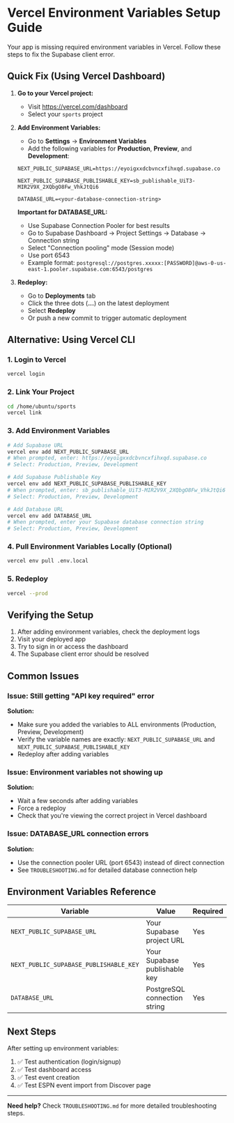 # Vercel Environment Variables Setup Guide

Your app is missing required environment variables in Vercel. Follow these steps to fix the Supabase client error.

## Quick Fix (Using Vercel Dashboard)

1. **Go to your Vercel project:**
   - Visit https://vercel.com/dashboard
   - Select your `sports` project

2. **Add Environment Variables:**
   - Go to **Settings** → **Environment Variables**
   - Add the following variables for **Production**, **Preview**, and **Development**:

   ```
   NEXT_PUBLIC_SUPABASE_URL=https://eyoigxxdcbvncxfihxqd.supabase.co
   ```

   ```
   NEXT_PUBLIC_SUPABASE_PUBLISHABLE_KEY=sb_publishable_UiT3-MIR2V9X_2XQbgO8Fw_VhkJtQi6
   ```

   ```
   DATABASE_URL=<your-database-connection-string>
   ```

   **Important for DATABASE_URL:**
   - Use Supabase Connection Pooler for best results
   - Go to Supabase Dashboard → Project Settings → Database → Connection string
   - Select "Connection pooling" mode (Session mode)
   - Use port 6543
   - Example format: `postgresql://postgres.xxxxx:[PASSWORD]@aws-0-us-east-1.pooler.supabase.com:6543/postgres`

3. **Redeploy:**
   - Go to **Deployments** tab
   - Click the three dots (**...**) on the latest deployment
   - Select **Redeploy**
   - Or push a new commit to trigger automatic deployment

## Alternative: Using Vercel CLI

### 1. Login to Vercel

```bash
vercel login
```

### 2. Link Your Project

```bash
cd /home/ubuntu/sports
vercel link
```

### 3. Add Environment Variables

```bash
# Add Supabase URL
vercel env add NEXT_PUBLIC_SUPABASE_URL
# When prompted, enter: https://eyoigxxdcbvncxfihxqd.supabase.co
# Select: Production, Preview, Development

# Add Supabase Publishable Key
vercel env add NEXT_PUBLIC_SUPABASE_PUBLISHABLE_KEY
# When prompted, enter: sb_publishable_UiT3-MIR2V9X_2XQbgO8Fw_VhkJtQi6
# Select: Production, Preview, Development

# Add Database URL
vercel env add DATABASE_URL
# When prompted, enter your Supabase database connection string
# Select: Production, Preview, Development
```

### 4. Pull Environment Variables Locally (Optional)

```bash
vercel env pull .env.local
```

### 5. Redeploy

```bash
vercel --prod
```

## Verifying the Setup

1. After adding environment variables, check the deployment logs
2. Visit your deployed app
3. Try to sign in or access the dashboard
4. The Supabase client error should be resolved

## Common Issues

### Issue: Still getting "API key required" error

**Solution:**
- Make sure you added the variables to ALL environments (Production, Preview, Development)
- Verify the variable names are exactly: `NEXT_PUBLIC_SUPABASE_URL` and `NEXT_PUBLIC_SUPABASE_PUBLISHABLE_KEY`
- Redeploy after adding variables

### Issue: Environment variables not showing up

**Solution:**
- Wait a few seconds after adding variables
- Force a redeploy
- Check that you're viewing the correct project in Vercel dashboard

### Issue: DATABASE_URL connection errors

**Solution:**
- Use the connection pooler URL (port 6543) instead of direct connection
- See `TROUBLESHOOTING.md` for detailed database connection help

## Environment Variables Reference

| Variable | Value | Required |
|----------|-------|----------|
| `NEXT_PUBLIC_SUPABASE_URL` | Your Supabase project URL | Yes |
| `NEXT_PUBLIC_SUPABASE_PUBLISHABLE_KEY` | Your Supabase publishable key | Yes |
| `DATABASE_URL` | PostgreSQL connection string | Yes |

## Next Steps

After setting up environment variables:
1. ✅ Test authentication (login/signup)
2. ✅ Test dashboard access
3. ✅ Test event creation
4. ✅ Test ESPN event import from Discover page

---

**Need help?** Check `TROUBLESHOOTING.md` for more detailed troubleshooting steps.
